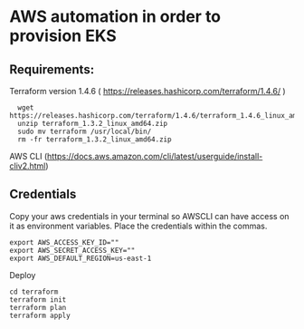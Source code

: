 # AWS automation in order to provision EKS

## Requirements:

Terraform version 1.4.6 ( https://releases.hashicorp.com/terraform/1.4.6/ )
 
```
  wget https://releases.hashicorp.com/terraform/1.4.6/terraform_1.4.6_linux_amd64.zip
  unzip terraform_1.3.2_linux_amd64.zip
  sudo mv terraform /usr/local/bin/
  rm -fr terraform_1.3.2_linux_amd64.zip
```

AWS CLI (https://docs.aws.amazon.com/cli/latest/userguide/install-cliv2.html)

## Credentials
Copy your aws credentials in your terminal so AWSCLI can have access on it as environment variables. Place the credentials within the commas.
```
export AWS_ACCESS_KEY_ID=""
export AWS_SECRET_ACCESS_KEY=""
export AWS_DEFAULT_REGION=us-east-1
```
Deploy
```
cd terraform
terraform init
terraform plan
terraform apply
```
